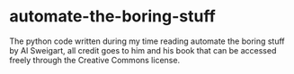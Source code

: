 # automate-the-boring-stuff
The python code written during my time reading automate the boring stuff by Al Sweigart, all credit goes to him and his book that can be accessed freely through the Creative Commons license.
